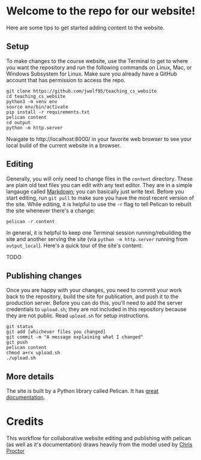 # Welcome to the repo for our website!

Here are some tips to get started adding content to the website.

 ## Setup

To make changes to the course website, use the Terminal to get to where you want the repository and
run the following commands on Linux, Mac, or Windows Subsystem for Linux. Make sure you already have
a GitHub account that has permission to access the repo.

    git clone https://github.com/jwolf95/teaching_cs_website
    cd teaching_cs_website
    python3 -m venv env
    source env/bin/activate
    pip install -r requirements.txt
    pelican content
    cd output
    python -m http.server

Nvaigate to http://localhost:8000/ in your favorite web browser to see your local build of the current website in a browser.

## Editing

Generally, you will only need to change files in the `content` directory. These are plain old text
files you can edit with any text editor. They are in a simple langauge called
[Markdown](https://guides.github.com/pdfs/markdown-cheatsheet-online.pdf);
you can basically just write text. Before you start editing, run `git pull` to make sure you
have the most recent version of the site.
While editing, it is helpful to use the `-r` flag to tell Pelican to rebuilt the site whenever there's a
change:

    pelican -r content

In general, it is helpful to keep one Terminal session running/rebuilding the site and another serving the site (via `python -m http.server` running from `output_local`).
Here's a quick tour of the site's content:

TODO

## Publishing changes

Once you are happy with your changes, you need to commit your work back to the repository,
build the site for publication, and push it to the production server. Before you can do this,
you'll need to add the server credentials to `upload.sh`; they are not included in this repository
because they are not public. Read `upload.sh` for setup instructions.

    git status
    git add [whichever files you changed]
    git commit -m "A message explaining what I changed"
    git push
    pelican content
    chmod a+rx upload.sh                         
    ./upload.sh

## More details

The site is built by a Python library called Pelican. It has [great documentation](http://docs.getpelican.com/en/stable/index.html).

# Credits
This workflow for collaborative website editing and publishing with pelican (as well as it's documentation) draws heavily from the model used by [Chris Proctor](https://github.com/cproctor)
